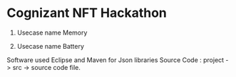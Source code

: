 # Cognizant NFT Hackathon

1. Usecase name Memory

2. Usecase name Battery  

Software used
  Eclipse and
  Maven for Json libraries
Source Code : project ->  src -> source code file.
